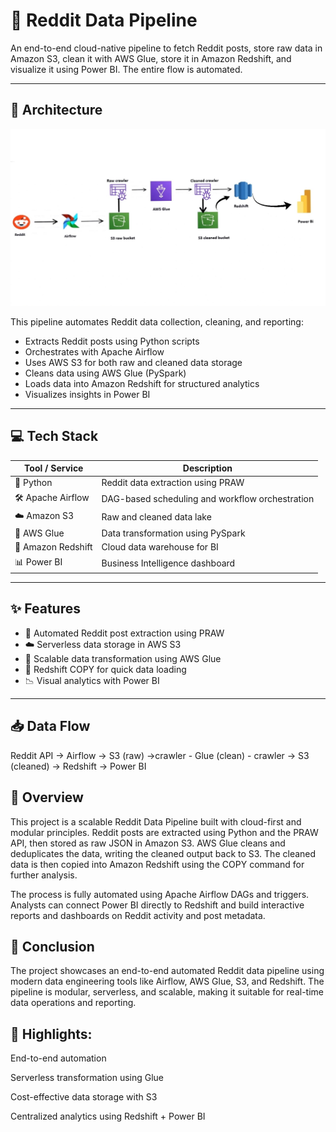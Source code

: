 # 🚀 Reddit Data Pipeline

An end-to-end cloud-native pipeline to fetch Reddit posts, store raw data in Amazon S3, clean it with AWS Glue, store it in Amazon Redshift, and visualize it using Power BI. The entire flow is automated.

---

## 🧱 Architecture

![Architecture Diagram](./redditetl.jpeg)

This pipeline automates Reddit data collection, cleaning, and reporting:

- Extracts Reddit posts using Python scripts
- Orchestrates  with Apache Airflow
- Uses AWS S3 for both raw and cleaned data storage
- Cleans data using AWS Glue (PySpark)
- Loads data into Amazon Redshift for structured analytics
- Visualizes insights in Power BI

---

## 💻 Tech Stack

| Tool / Service         | Description                                      
|------------------------|--------------------------------------------------
| 🐍 Python              | Reddit data extraction using PRAW                
| 🛠 Apache Airflow      | DAG-based scheduling and workflow orchestration   
| ☁️ Amazon S3          | Raw and cleaned data lake                          
| 🔄 AWS Glue            | Data transformation using PySpark                 
| 🧮 Amazon Redshift     | Cloud data warehouse for BI                       
| 📊 Power BI            | Business Intelligence dashboard                  

---

## ✨ Features

- 🔁 Automated Reddit post extraction using PRAW
- ☁️ Serverless data storage in AWS S3
- 🧹 Scalable data transformation using AWS Glue
- 🧠 Redshift COPY for quick data loading
- 📉 Visual analytics with Power BI


---

## 📥 Data Flow

Reddit API → Airflow → S3 (raw) →crawler - Glue (clean) - crawler → S3 (cleaned) → Redshift → Power BI


## 🧠 Overview

This project is a scalable Reddit Data Pipeline built with cloud-first and modular principles. Reddit posts are extracted using Python and the PRAW API, then stored as raw JSON in Amazon S3. AWS Glue cleans and deduplicates the data, writing the cleaned output back to S3. The cleaned data is then copied into Amazon Redshift using the COPY command for further analysis.

The process is fully automated using Apache Airflow DAGs and triggers. Analysts can connect Power BI directly to Redshift and build interactive reports and dashboards on Reddit activity and post metadata.

 ## 📌 Conclusion
 
The project showcases an end-to-end automated Reddit data pipeline using modern data engineering tools like Airflow, AWS Glue, S3, and Redshift. The pipeline is modular, serverless, and scalable, making it suitable for real-time data operations and reporting.

## 🔑 Highlights:

End-to-end automation 

Serverless transformation using Glue

Cost-effective data storage with S3

Centralized analytics using Redshift + Power BI
